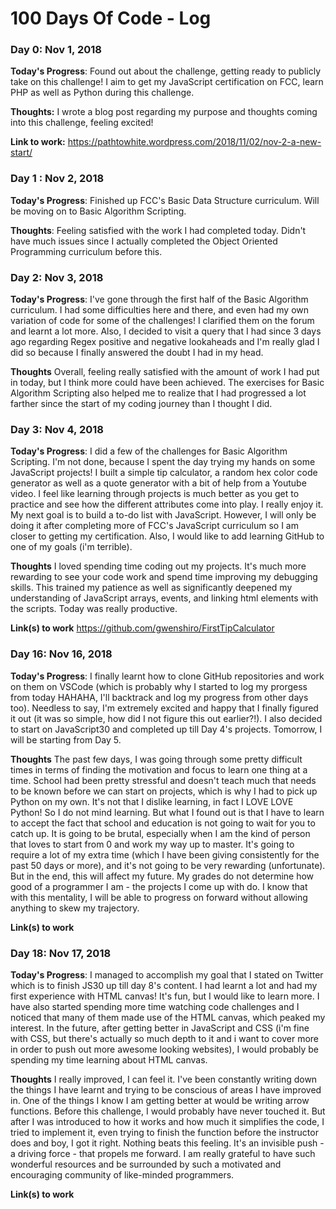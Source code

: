 # 100 Days Of Code - Log

### Day 0: Nov 1, 2018 

**Today's Progress**: Found out about the challenge, getting ready to publicly take on this challenge! I aim to get my JavaScript certification on FCC, learn PHP as well as Python during this challenge. 

**Thoughts:**  I wrote a blog post regarding my purpose and thoughts coming into this challenge, feeling excited!

**Link to work:** https://pathtowhite.wordpress.com/2018/11/02/nov-2-a-new-start/

### Day 1 : Nov 2, 2018

**Today's Progress**: Finished up FCC's Basic Data Structure curriculum. Will be moving on to Basic Algorithm Scripting.

**Thoughts**: Feeling satisfied with the work I had completed today. Didn't have much issues since I actually completed the Object Oriented Programming curriculum before this.


### Day 2: Nov 3, 2018

**Today's Progress**: I've gone through the first half of the Basic Algorithm curriculum. I had some difficulties here and there, and even had my own variation of code for some of the challenges! I clarified them on the forum and learnt a lot more. Also, I decided to visit a query that I had since 3 days ago regarding Regex positive and negative lookaheads and I'm really glad I did so because I finally answered the doubt I had in my head. 

**Thoughts** Overall, feeling really satisfied with the amount of work I had put in today, but I think more could have been achieved. The exercises for Basic Algorithm Scripting also helped me to realize that I had progressed a lot farther since the start of my coding journey than I thought I did.


### Day 3: Nov 4, 2018

**Today's Progress**: I did a few of the challenges for Basic Algorithm Scripting. I'm not done, because I spent the day trying my hands on some JavaScript projects! I built a simple tip calculator, a random hex color code generator as well as a quote generator with a bit of help from a Youtube video. I feel like learning through projects is much better as you get to practice and see how the different attributes come into play. I really enjoy it. My next goal is to build a to-do list with JavaScript. However, I will only be doing it after completing more of FCC's JavaScript curriculum so I am closer to getting my certification. Also, I would like to add learning GitHub to one of my goals (i'm terrible).

**Thoughts** I loved spending time coding out my projects. It's much more rewarding to see your code work and spend time improving my debugging skills. This trained my patience as well as significantly deepened my understanding of JavaScript arrays, events, and linking html elements with the scripts. Today was really productive. 

**Link(s) to work** https://github.com/gwenshiro/FirstTipCalculator

### Day 16: Nov 16, 2018

**Today's Progress**: I finally learnt how to clone GitHub repositories and work on them on VSCode (which is probably why I started to log my prorgess from today HAHAHA, I'll backtrack and log my progress from other days too). Needless to say, I'm extremely excited and happy that I finally figured it out (it was so simple, how did I not figure this out earlier?!). I also decided to start on JavaScript30 and completed up till Day 4's projects. Tomorrow, I will be starting from Day 5. 

**Thoughts** The past few days, I was going through some pretty difficult times in terms of finding the motivation and focus to learn one thing at a time. School had been pretty stressful and doesn't teach much that needs to be known before we can start on projects, which is why I had to pick up Python on my own. It's not that I dislike learning, in fact I LOVE LOVE Python! So I do not mind learning. But what I found out is that I have to learn to accept the fact that school and education is not going to wait for you to catch up. It is going to be brutal, especially when I am the kind of person that loves to start from 0 and work my way up to master. It's going to require a lot of my extra time (which I have been giving consistently for the past 50 days or more), and it's not going to be very rewarding (unfortunate). But in the end, this will affect my future. My grades do not determine how good of a programmer I am - the projects I come up with do. I know that with this mentality, I will be able to progress on forward without allowing anything to skew my trajectory.

**Link(s) to work** 


### Day 18: Nov 17, 2018

**Today's Progress**: I managed to accomplish my goal that I stated on Twitter which is to finish JS30 up till day 8's content. I had learnt a lot and had my first experience with HTML canvas! It's fun, but I would like to learn more. I have also started spending more time watching code challenges and I noticed that many of them made use of the HTML canvas, which peaked my interest. In the future, after getting better in JavaScript and CSS (i'm fine with CSS, but there's actually so much depth to it and i want to cover more in order to push out more awesome looking websites), I would probably be spending my time learning about HTML canvas. 

**Thoughts** I really improved, I can feel it. I've been constantly writing down the things I have learnt and trying to be conscious of areas I have improved in. One of the things I know I am getting better at would be writing arrow functions. Before this challenge, I would probably have never touched it. But after I was introduced to how it works and how much it simplifies the code, I tried to implement it, even trying to finish the function before the instructor does and boy, I got it right. Nothing beats this feeling. It's an invisible push - a driving force - that propels me forward. I am really grateful to have such wonderful resources and be surrounded by such a motivated and encouraging community of like-minded programmers. 

**Link(s) to work** 
